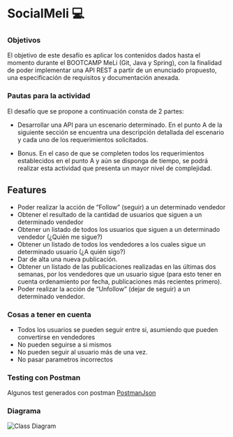 # SocialMeli 💻

### Objetivos
El objetivo de este desafío es aplicar los contenidos dados hasta el momento durante el BOOTCAMP MeLi (Git, Java y Spring), con la finalidad de poder implementar una API REST a partir de un enunciado propuesto, una especificación de requisitos y documentación anexada.

### Pautas para la actividad
El desafío que se propone a continuación consta de 2 partes:
- Desarrollar una API para un escenario determinado. En el punto A de la siguiente sección se encuentra una descripción detallada del escenario y cada uno de los requerimientos solicitados.

- Bonus. En el caso de que se completen todos los requerimientos establecidos en el punto A y aún se disponga de tiempo, se podrá realizar esta actividad que presenta un mayor nivel de complejidad.

## Features

- Poder realizar la acción de “Follow” (seguir) a un determinado vendedor
- Obtener el resultado de la cantidad de usuarios que siguen a un determinado vendedor
- Obtener un listado de todos los usuarios que siguen a un determinado vendedor (¿Quién me sigue?)
- Obtener un listado de todos los vendedores a los cuales sigue un determinado usuario (¿A quién sigo?)
- Dar de alta una nueva publicación.
- Obtener un listado de las publicaciones realizadas en las últimas dos semanas, por los vendedores que un usuario sigue (para esto tener en cuenta ordenamiento por fecha, publicaciones más recientes primero).
- Poder realizar la acción de “Unfollow” (dejar de seguir) a un determinado vendedor.

### Cosas a tener en cuenta
- Todos los usuarios se pueden seguir entre si, asumiendo que pueden convertirse en vendedores
- No pueden seguirse a si mismos
- No pueden seguir al usuario más de una vez.
- No pasar parametros incorrectos

### Testing con Postman
Algunos test generados con postman [PostmanJson](https://raw.githubusercontent.com/extanantone/meli_bootcamp_w13_ai/felipe_cubillos/Desafio_spring/SocialMeli/docs/SocialMelli.postman_collection.json)

### Diagrama

![Class Diagram](https://raw.githubusercontent.com/extanantone/meli_bootcamp_w13_ai/felipe_cubillos/Desafio_spring/SocialMeli/docs/Diagram.png)
